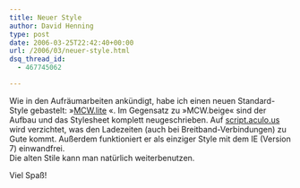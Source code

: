 ```yaml
---
title: Neuer Style
author: David Henning
type: post
date: 2006-03-25T22:42:40+00:00
url: /2006/03/neuer-style.html
dsq_thread_id:
  - 467745062

---
```

Wie in den Aufräumarbeiten ankündigt, habe ich einen neuen Standard-Style gebastelt: »[MCW.lite][1] «. Im Gegensatz zu »MCW.beige« sind der Aufbau und das Stylesheet komplett neugeschrieben. Auf [script.aculo.us][2] wird verzichtet, was den Ladezeiten (auch bei Breitband-Verbindungen) zu Gute kommt. Außerdem funktioniert er als einziger Style mit dem IE (Version 7) einwandfrei.  
Die alten Stile kann man natürlich weiterbenutzen.

Viel Spaß!

 [1]: https://www.madcatswelt.org/index.php?styleID=4
 [2]: http://script.aculo.us/